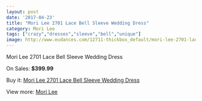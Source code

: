 ```yaml
---
layout: post
date: '2017-04-23'
title: "Mori Lee 2701 Lace Bell Sleeve Wedding Dress"
category: Mori Lee
tags: ["crazy","dresses","sleeve","bell","unique"]
image: http://www.eudances.com/12711-thickbox_default/mori-lee-2701-lace-bell-sleeve-wedding-dress.jpg
---
```

Mori Lee 2701 Lace Bell Sleeve Wedding Dress

On Sales: **$399.99**
<a href="https://www.eudances.com/en/mori-lee/3901-mori-lee-2701-lace-bell-sleeve-wedding-dress.html"><amp-img layout="responsive" width="600" height="600" src="//www.eudances.com/12711-thickbox_default/mori-lee-2701-lace-bell-sleeve-wedding-dress.jpg" alt="Mori Lee 2701 Lace Bell Sleeve Wedding Dress 0" /></a>
<a href="https://www.eudances.com/en/mori-lee/3901-mori-lee-2701-lace-bell-sleeve-wedding-dress.html"><amp-img layout="responsive" width="600" height="600" src="//www.eudances.com/12716-thickbox_default/mori-lee-2701-lace-bell-sleeve-wedding-dress.jpg" alt="Mori Lee 2701 Lace Bell Sleeve Wedding Dress 1" /></a>
<a href="https://www.eudances.com/en/mori-lee/3901-mori-lee-2701-lace-bell-sleeve-wedding-dress.html"><amp-img layout="responsive" width="600" height="600" src="//www.eudances.com/12715-thickbox_default/mori-lee-2701-lace-bell-sleeve-wedding-dress.jpg" alt="Mori Lee 2701 Lace Bell Sleeve Wedding Dress 2" /></a>
<a href="https://www.eudances.com/en/mori-lee/3901-mori-lee-2701-lace-bell-sleeve-wedding-dress.html"><amp-img layout="responsive" width="600" height="600" src="//www.eudances.com/12714-thickbox_default/mori-lee-2701-lace-bell-sleeve-wedding-dress.jpg" alt="Mori Lee 2701 Lace Bell Sleeve Wedding Dress 3" /></a>
<a href="https://www.eudances.com/en/mori-lee/3901-mori-lee-2701-lace-bell-sleeve-wedding-dress.html"><amp-img layout="responsive" width="600" height="600" src="//www.eudances.com/12713-thickbox_default/mori-lee-2701-lace-bell-sleeve-wedding-dress.jpg" alt="Mori Lee 2701 Lace Bell Sleeve Wedding Dress 4" /></a>
<a href="https://www.eudances.com/en/mori-lee/3901-mori-lee-2701-lace-bell-sleeve-wedding-dress.html"><amp-img layout="responsive" width="600" height="600" src="//www.eudances.com/12712-thickbox_default/mori-lee-2701-lace-bell-sleeve-wedding-dress.jpg" alt="Mori Lee 2701 Lace Bell Sleeve Wedding Dress 5" /></a>

Buy it: [Mori Lee 2701 Lace Bell Sleeve Wedding Dress](https://www.eudances.com/en/mori-lee/3901-mori-lee-2701-lace-bell-sleeve-wedding-dress.html "Mori Lee 2701 Lace Bell Sleeve Wedding Dress")

View more: [Mori Lee](https://www.eudances.com/en/9-mori-lee "Mori Lee")